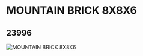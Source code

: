 # MOUNTAIN BRICK 8X8X6
## 23996
![MOUNTAIN BRICK 8X8X6](https://lc-www-live-s.legocdn.com/media/bricks/5/2/6138752.jpg)